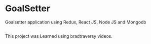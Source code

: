 # GoalSetter
Goalsetter application using Redux, React JS, Node JS and Mongodb
## 
 This project was Learned using bradtraversy videos.
